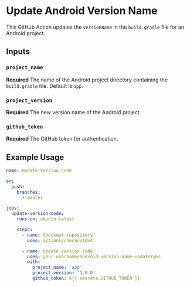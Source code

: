 # Update Android Version Name

This GitHub Action updates the `versionName` in the `build.gradle` file for an Android project.

## Inputs

### `project_name`

**Required** The name of the Android project directory containing the `build.gradle` file. Default is `app`.

### `project_version`

**Required** The new version name of the Android project.

### `github_token`

**Required** The GitHub token for authentication.

## Example Usage

```yaml
name: Update Version Code

on:
  push:
    branches:
      - master

jobs:
  update-version-code:
    runs-on: ubuntu-latest

    steps:
      - name: Checkout repository
        uses: actions/checkout@v4

      - name: Update version code
        uses: your-username/android-version-name-updater@v1
        with:
          project_name: 'app'
          project_version: '1.0.0'
          github_token: ${{ secrets.GITHUB_TOKEN }}
```